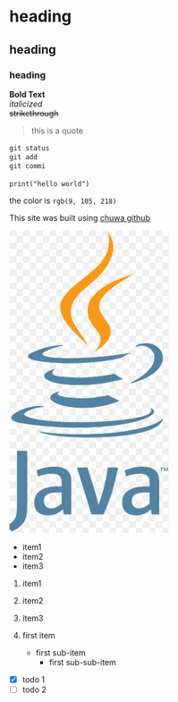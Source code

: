 # heading
## heading
### heading

**Bold Text**  
*italicized*  
~~strikethrough~~

>this is a quote

```
git status
git add
git commi

print("hello world")
```

the color is `rgb(9, 105, 218)`

This site was built using [chuwa github](https://github.com/DPFP/chuwa0620)


![Alt text](JavaPic.png)

+ item1
+ item2
+ item3
  
1. item1
2. item2
3. item3
   
1. first item
    - first sub-item
        - first sub-sub-item

- [x] todo 1
- [ ] todo 2

<!-- This content will not appear in the rendered Markdown -->